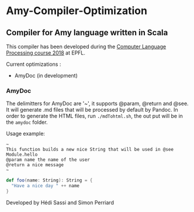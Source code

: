 # Amy-Compiler-Optimization
## Compiler for Amy language written in Scala
This compiler has been developed during the [Computer Language Processing course 2018](http://lara.epfl.ch/w/cc18:top) at EPFL.

Current optimizations :

  - AmyDoc (in development)
  
### AmyDoc
The delimitters for AmyDoc are '~', it supports @param, @return and @see.
It will generate .md files that will be processed by default by Pandoc.
In order to generate the HTML files, run ```./mdTohtml.sh```, the out put will be in the ```amydoc``` folder.

Usage example:  

```
~  
This function builds a new nice String that will be used in @see Module.hello
@param name the name of the user  
@return a nice message  
~  
```
```scala
def foo(name: String): String = {
  "Have a nice day " ++ name
}
```


Developed by Hédi Sassi and Simon Perriard
